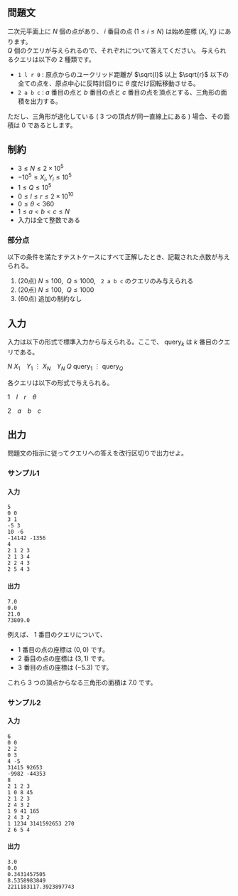 ## 問題文

二次元平面上に $N$ 個の点があり、 $i$ 番目の点 $(1 \leq i \leq N)$ は始め座標 $(X_i, Y_i)$ にあります。  
$Q$ 個のクエリが与えられるので、それぞれについて答えてください。
与えられるクエリは以下の $2$ 種類です。

- `1 l r θ` : 原点からのユークリッド距離が $\sqrt{l}$ 以上 $\sqrt{r}$ 以下の全ての点を、原点中心に反時計回りに $\theta$ 度だけ回転移動させる。  
- `2 a b c` : $a$ 番目の点と $b$ 番目の点と $c$ 番目の点を頂点とする、三角形の面積を出力する。

ただし、三角形が退化している $($ $3$ つの頂点が同一直線上にある $)$ 場合、その面積は $0$ であるとします。

## 制約

- $3 \leq N \leq 2 \times 10^5$
- $-10^5 \leq X_i, Y_i \leq 10^5$
- $1 \leq Q \leq 10^5$
- $0 \leq l \leq r \leq 2 \times 10^{10}$
- $0 \leq \theta \lt 360$
- $1 \leq a < b < c \leq N$
- 入力は全て整数である

### 部分点

以下の条件を満たすテストケースにすべて正解したとき、記載された点数が与えられる。
1. (20点) $N \leq 100, ~~ Q \leq 1000, ~~$ `2 a b c` のクエリのみ与えられる
1. (20点) $N \leq 100, ~~ Q \leq 1000$
1. (60点) 追加の制約なし

## 入力

入力は以下の形式で標準入力から与えられる。ここで、 $\mathrm{query}_k$ は $k$ 番目のクエリである。

<div class="code-math">

$N$
$X_1$&emsp;$Y_1$
$\vdots$
$X_N$&emsp;$Y_N$
$Q$
$\mathrm{query}_1$
$\vdots$
$\mathrm{query}_Q$
</div>

各クエリは以下の形式で与えられる。

<div class="code-math">

$1$&emsp;$l$&emsp;$r$&emsp;$\theta$
</div>

<div class="code-math">

$2$&emsp;$a$&emsp;$b$&emsp;$c$
</div>

## 出力

問題文の指示に従ってクエリへの答えを改行区切りで出力せよ。

### サンプル1
#### 入力
```
5
0 0
3 1
-5 3
10 -6
-14142 -1356
4
2 1 2 3
2 1 3 4
2 2 4 3
2 5 4 3
```

#### 出力
```
7.0
0.0
21.0
73809.0
```

例えば、 $1$ 番目のクエリについて、
- $1$ 番目の点の座標は $(0, 0)$ です。
- $2$ 番目の点の座標は $(3, 1)$ です。
- $3$ 番目の点の座標は $(-5. 3)$ です。

これら $3$ つの頂点からなる三角形の面積は $7.0$ です。

### サンプル2
#### 入力
```
6
0 0
2 2
0 3
4 -5
31415 92653
-9982 -44353
8
2 1 2 3
1 0 8 45
2 1 2 3
2 4 3 2
1 9 41 165
2 4 3 2
1 1234 3141592653 270
2 6 5 4
```

#### 出力
```
3.0
0.0
0.3431457505
8.5358983849
2211183117.3923897743
```


